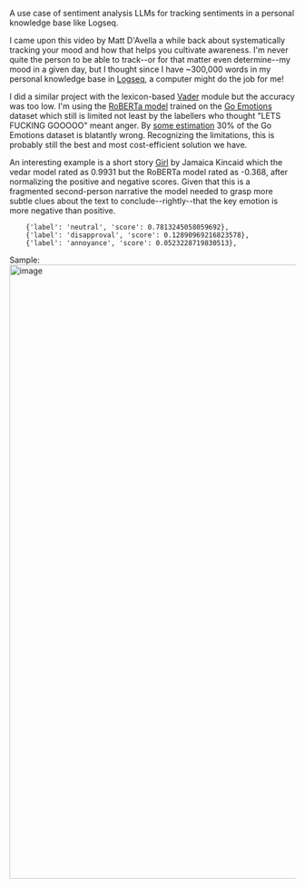 A use case of sentiment analysis LLMs for tracking sentiments in a personal knowledge base like Logseq. 

I came upon this video by Matt D'Avella a while back about systematically tracking your mood and how that helps you cultivate awareness. I'm never quite the person to be able to track--or for that matter even determine--my mood in a given day, but I thought since I have ~300,000 words in my personal knowledge base in [Logseq](https://logseq.com/), a computer might do the job for me! 

I did a similar project with the lexicon-based [Vader](https://pypi.org/project/vaderSentiment/) module but the accuracy was too low. I'm using the [RoBERTa model](https://huggingface.co/SamLowe/roberta-base-go_emotions/tree/main) trained on the [Go Emotions](https://huggingface.co/datasets/go_emotions) dataset which still is limited not least by the labellers who thought "LETS FUCKING GOOOOO" meant anger. By [some estimation](https://www.surgehq.ai/blog/30-percent-of-googles-reddit-emotions-dataset-is-mislabeled) 30% of the Go Emotions dataset is blatantly wrong. Recognizing the limitations, this is probably still the best and most cost-efficient solution we have.

An interesting example is a short story [Girl](https://www.newyorker.com/magazine/1978/06/26/girl) by Jamaica Kincaid which the vedar model rated as 0.9931 but the RoBERTa model rated as -0.368, after normalizing the positive and negative scores. Given that this is a fragmented second-person narrative the model needed to grasp more subtle clues about the text to conclude--rightly--that the key emotion is more negative than positive.
```
    {'label': 'neutral', 'score': 0.7813245058059692},
    {'label': 'disapproval', 'score': 0.12890969216823578},
    {'label': 'annoyance', 'score': 0.0523228719830513},
```

Sample:
<img width="1082" alt="image" src="https://github.com/JoNeedsSleep/sent_analysis_logseq/assets/39445027/62076a38-3294-411f-ba3b-792d1311ae89">
